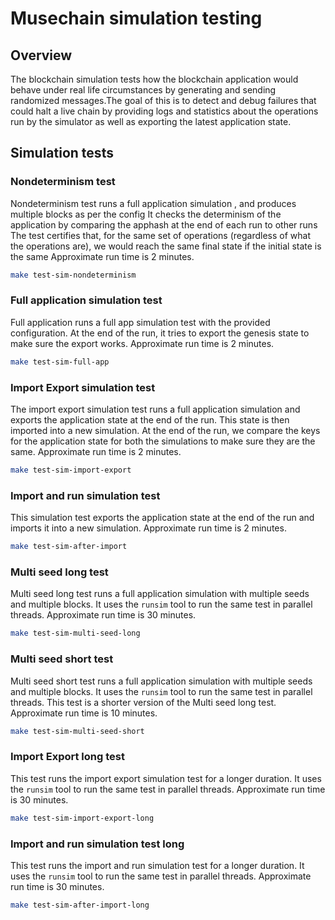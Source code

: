 # Musechain simulation testing
## Overview
The blockchain simulation tests how the blockchain application would behave under real life circumstances by generating 
and sending randomized messages.The goal of this is to detect and debug failures that could halt a live chain by 
providing logs and statistics about the operations run by the simulator as well as exporting the latest application
state.

## Simulation tests 

### Nondeterminism test
Nondeterminism test runs a full application simulation , and produces multiple blocks as per the config
It checks the determinism of the application by comparing the apphash at the end of each run to other runs
The test certifies that, for the same set of operations (regardless of what the operations are), we 
would reach the same final state if the initial state is the same
Approximate run time is 2 minutes.
```bash
make test-sim-nondeterminism
```

### Full application simulation test
Full application runs a full app simulation test with the provided configuration.
At the end of the run, it tries to export the genesis state to make sure the export works.
Approximate run time is 2 minutes.
```bash
make test-sim-full-app
```

### Import Export simulation test
The import export simulation test runs a full application simulation
and exports the application state at the end of the run.
This state is then imported into a new simulation.
At the end of the run, we compare the keys for the application state for both the simulations
to make sure they are the same.
Approximate run time is 2 minutes.
```bash
make test-sim-import-export
```

### Import and run simulation test
This simulation test exports the application state at the end of the run and imports it into a new simulation.
Approximate run time is 2 minutes.
```bash
make test-sim-after-import
```

### Multi seed long test
Multi seed long test runs a full application simulation with multiple seeds and multiple blocks.
It uses the `runsim` tool to run the same test in parallel threads.
Approximate run time is 30 minutes.
```bash
make test-sim-multi-seed-long
```

### Multi seed short test
Multi seed short test runs a full application simulation with multiple seeds and multiple blocks.
It uses the `runsim` tool to run the same test in parallel threads. 
This test is a shorter version of the Multi seed long test.
Approximate run time is 10 minutes.
```bash
make test-sim-multi-seed-short
```

### Import Export long test
This test runs the import export simulation test for a longer duration.
It uses the `runsim` tool to run the same test in parallel threads.
Approximate run time is 30 minutes.
```bash
make test-sim-import-export-long
```

### Import and run simulation test long
This test runs the import and run simulation test for a longer duration. 
It uses the `runsim` tool to run the same test in parallel threads.
Approximate run time is 30 minutes.
```bash
make test-sim-after-import-long
```

